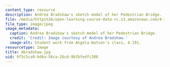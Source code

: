 ```yaml
---
content_type: resource
description: Andrea Bradshaw's sketch model of her Pedestrian Bridge.
file: /media/https%3A/open-learning-course-data-rc.s3.amazonaws.com/4-191-introduction-to-integrated-design-fall-2006/9f5c5ca9bd6a56ca26cd9bfbfedfc308_Abradshaw.jpg
file_type: image/jpeg
image_metadata:
  caption: Andrea Bradshaw's sketch model of her Pedestrian Bridge.
  credit: 'Credit: Image courtesy of Andrea Bradshaw.'
  image-alt: Student work from Angela Watson's class, 4.191.
resourcetype: Image
title: Abradshaw.jpg
uid: 9f5c5ca9-bd6a-56ca-26cd-9bfbfedfc308
---
```

